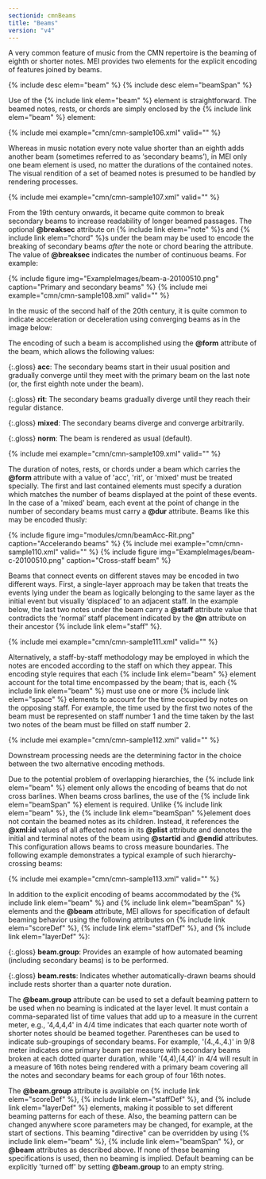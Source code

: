 ```yaml
---
sectionid: cmnBeams
title: "Beams"
version: "v4"
---
```


A very common feature of music from the CMN repertoire is the beaming of eighth or shorter notes. MEI provides two elements for the explicit encoding of features joined by beams.

{% include desc elem="beam" %}
{% include desc elem="beamSpan" %}

Use of the {% include link elem="beam" %} element is straightforward. The beamed notes, rests, or chords are simply enclosed by the {% include link elem="beam" %} element:

{% include mei example="cmn/cmn-sample106.xml" valid="" %}

Whereas in music notation every note value shorter than an eighth adds another beam (sometimes referred to as ‘secondary beams’), in MEI only one beam element is used, no matter the durations of the contained notes. The visual rendition of a set of beamed notes is presumed to be handled by rendering processes.

{% include mei example="cmn/cmn-sample107.xml" valid="" %}

From the 19th century onwards, it became quite common to break secondary beams to increase readability of longer beamed passages. The optional **@breaksec** attribute on {% include link elem="note" %}s and {% include link elem="chord" %}s under the beam may be used to encode the breaking of secondary beams *after* the note or chord bearing the attribute. The value of **@breaksec** indicates the number of continuous beams. For example:

{% include figure img="ExampleImages/beam-a-20100510.png" caption="Primary and secondary beams" %}
{% include mei example="cmn/cmn-sample108.xml" valid="" %}

In the music of the second half of the 20th century, it is quite common to indicate acceleration or deceleration using converging beams as in the image below:

The encoding of such a beam is accomplished using the **@form** attribute of the beam, which allows the following values:

{:.gloss}
**acc**: The secondary beams start in their usual position and gradually converge until they meet with the primary beam on the last note (or, the first eighth note under the beam).

{:.gloss}
**rit**: The secondary beams gradually diverge until they reach their regular distance.

{:.gloss}
**mixed**: The secondary beams diverge and converge arbitrarily.

{:.gloss}
**norm**: The beam is rendered as usual (default).

{% include mei example="cmn/cmn-sample109.xml" valid="" %}

The duration of notes, rests, or chords under a beam which carries the **@form** attribute with a value of 'acc', 'rit', or 'mixed' must be treated specially. The first and last contained elements must specify a duration which matches the number of beams displayed at the point of these events. In the case of a 'mixed' beam, each event at the point of change in the number of secondary beams must carry a **@dur** attribute. Beams like this may be encoded thusly:

{% include figure img="modules/cmn/beamAcc-Rit.png" caption="Accelerando beams" %}
{% include mei example="cmn/cmn-sample110.xml" valid="" %}
{% include figure img="ExampleImages/beam-c-20100510.png" caption="Cross-staff beam" %}

Beams that connect events on different staves may be encoded in two different ways. First, a single-layer approach may be taken that treats the events lying under the beam as logically belonging to the same layer as the initial event but visually ‘displaced’ to an adjacent staff. In the example below, the last two notes under the beam carry a **@staff** attribute value that contradicts the ‘normal’ staff placement indicated by the **@n** attribute on their ancestor {% include link elem="staff" %}.

{% include mei example="cmn/cmn-sample111.xml" valid="" %}

Alternatively, a staff-by-staff methodology may be employed in which the notes are encoded according to the staff on which they appear. This encoding style requires that each {% include link elem="beam" %} element account for the total time encompassed by the beam; that is, each {% include link elem="beam" %} must use one or more {% include link elem="space" %} elements to account for the time occupied by notes on the opposing staff. For example, the time used by the first two notes of the beam must be represented on staff number 1 and the time taken by the last two notes of the beam must be filled on staff number 2.

{% include mei example="cmn/cmn-sample112.xml" valid="" %}

Downstream processing needs are the determining factor in the choice between the two alternative encoding methods.

Due to the potential problem of overlapping hierarchies, the {% include link elem="beam" %} element only allows the encoding of beams that do not cross barlines. When beams cross barlines, the use of the {% include link elem="beamSpan" %} element is required. Unlike {% include link elem="beam" %}, the {% include link elem="beamSpan" %}element does not contain the beamed notes as its children. Instead, it references the **@xml:id** values of all affected notes in its **@plist** attribute and denotes the initial and terminal notes of the beam using **@startid** and **@endid** attributes. This configuration allows beams to cross measure boundaries. The following example demonstrates a typical example of such hierarchy-crossing beams:

{% include mei example="cmn/cmn-sample113.xml" valid="" %}

In addition to the explicit encoding of beams accommodated by the {% include link elem="beam" %} and {% include link elem="beamSpan" %} elements and the **@beam** attribute, MEI allows for specification of default beaming behavior using the following attributes on {% include link elem="scoreDef" %}, {% include link elem="staffDef" %}, and {% include link elem="layerDef" %}:

{:.gloss}
**beam.group**: Provides an example of how automated beaming (including secondary beams) is to be performed.

{:.gloss}
**beam.rests**: Indicates whether automatically-drawn beams should include rests shorter than a quarter note duration.

The **@beam.group** attribute can be used to set a default beaming pattern to be used when no beaming is indicated at the layer level. It must contain a comma-separated list of time values that add up to a measure in the current meter, e.g., '4,4,4,4' in 4/4 time indicates that each quarter note worth of shorter notes should be beamed together. Parentheses can be used to indicate sub-groupings of secondary beams. For example, '(4.,4.,4.)' in 9/8 meter indicates one primary beam per measure with secondary beams broken at each dotted quarter duration, while '(4,4),(4,4)' in 4/4 will result in a measure of 16th notes being rendered with a primary beam covering all the notes and secondary beams for each group of four 16th notes.

The **@beam.group** attribute is available on {% include link elem="scoreDef" %}, {% include link elem="staffDef" %}, and {% include link elem="layerDef" %} elements, making it possible to set different beaming patterns for each of these. Also, the beaming pattern can be changed anywhere score parameters may be changed, for example, at the start of sections. This beaming "directive" can be overridden by using {% include link elem="beam" %}, {% include link elem="beamSpan" %}, or **@beam** attributes as described above. If none of these beaming specifications is used, then no beaming is implied. Default beaming can be explicitly 'turned off' by setting **@beam.group** to an empty string.
